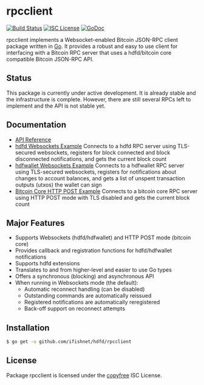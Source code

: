 rpcclient
=========

[![Build Status](http://img.shields.io/travis/ifishnet/hdfd.svg)](https://travis-ci.org/ifishnet/hdfd)
[![ISC License](http://img.shields.io/badge/license-ISC-blue.svg)](http://copyfree.org)
[![GoDoc](https://img.shields.io/badge/godoc-reference-blue.svg)](http://godoc.org/github.com/ifishnet/hdfd/rpcclient)

rpcclient implements a Websocket-enabled Bitcoin JSON-RPC client package written
in [Go](http://golang.org/).  It provides a robust and easy to use client for
interfacing with a Bitcoin RPC server that uses a hdfd/bitcoin core compatible
Bitcoin JSON-RPC API.

## Status

This package is currently under active development.  It is already stable and
the infrastructure is complete.  However, there are still several RPCs left to
implement and the API is not stable yet.

## Documentation

* [API Reference](http://godoc.org/github.com/ifishnet/hdfd/rpcclient)
* [hdfd Websockets Example](https://github.com/ifishnet/hdfd/tree/master/rpcclient/examples/hdfdwebsockets)
  Connects to a hdfd RPC server using TLS-secured websockets, registers for
  block connected and block disconnected notifications, and gets the current
  block count
* [hdfwallet Websockets Example](https://github.com/ifishnet/hdfd/tree/master/rpcclient/examples/hdfwalletwebsockets)
  Connects to a hdfwallet RPC server using TLS-secured websockets, registers for
  notifications about changes to account balances, and gets a list of unspent
  transaction outputs (utxos) the wallet can sign
* [Bitcoin Core HTTP POST Example](https://github.com/ifishnet/hdfd/tree/master/rpcclient/examples/bitcoincorehttp)
  Connects to a bitcoin core RPC server using HTTP POST mode with TLS disabled
  and gets the current block count

## Major Features

* Supports Websockets (hdfd/hdfwallet) and HTTP POST mode (bitcoin core)
* Provides callback and registration functions for hdfd/hdfwallet notifications
* Supports hdfd extensions
* Translates to and from higher-level and easier to use Go types
* Offers a synchronous (blocking) and asynchronous API
* When running in Websockets mode (the default):
  * Automatic reconnect handling (can be disabled)
  * Outstanding commands are automatically reissued
  * Registered notifications are automatically reregistered
  * Back-off support on reconnect attempts

## Installation

```bash
$ go get -u github.com/ifishnet/hdfd/rpcclient
```

## License

Package rpcclient is licensed under the [copyfree](http://copyfree.org) ISC
License.
